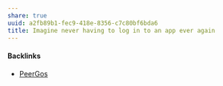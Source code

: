```yaml
---
share: true
uuid: a2fb89b1-fec9-418e-8356-c7c80bf6bda6
title: Imagine never having to log in to an app ever again
---
```

#### Backlinks

* [PeerGos](/ae681009-35f1-44ee-8830-408df0c5a2f8)